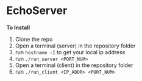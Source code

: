# EchoServer

__To Install__
1. Clone the repo
2. Open a terminal (server) in the repository folder
3. run `hostname -I` to get your local ip address
4. run `./run_server <PORT_NUM>`
5. Open a terminal (client) in the repository folder
6. run `./run_client <IP_ADDR> <PORT_NUM>`
